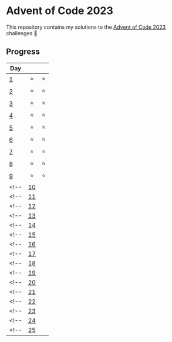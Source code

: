 # Advent of Code 2023

This repository contains my solutions to the [Advent of Code 2023](https://adventofcode.com/2023) challenges 🎄


## Progress

| Day            |        |        |
|----------------|:------:|:------:|
| [1](day1.py)   |   ⭐  |   ⭐   |
| [2](day2.py)   |   ⭐  |   ⭐   |
| [3](day3.py)   |   ⭐  |   ⭐   |
| [4](day4.py)   |   ⭐  |   ⭐   |
| [5](day5.py)   |   ⭐  |   ⭐   |
| [6](day6.py)   |   ⭐  |   ⭐   |
| [7](day7.py)   |   ⭐  |   ⭐   |
| [8](day8.py)   |   ⭐  |   ⭐   |
| [9](day9.py)   |   ⭐  |   ⭐   |
<!-- | [10](day10.py) |            |             | -->
<!-- | [11](day11.py) |            |             | -->
<!-- | [12](day12.py) |            |             | -->
<!-- | [13](day13.py) |            |             | -->
<!-- | [14](day14.py) |            |             | -->
<!-- | [15](day15.py) |            |             | -->
<!-- | [16](day16.py) |            |             | -->
<!-- | [17](day17.py) |            |             | -->
<!-- | [18](day18.py) |            |             | -->
<!-- | [19](day19.py) |            |             | -->
<!-- | [20](day20.py) |            |             | -->
<!-- | [21](day21.py) |            |             | -->
<!-- | [22](day22.py) |            |             | -->
<!-- | [23](day23.py) |            |             | -->
<!-- | [24](day24.py) |            |             | -->
<!-- | [25](day25.py) |            |             | -->

